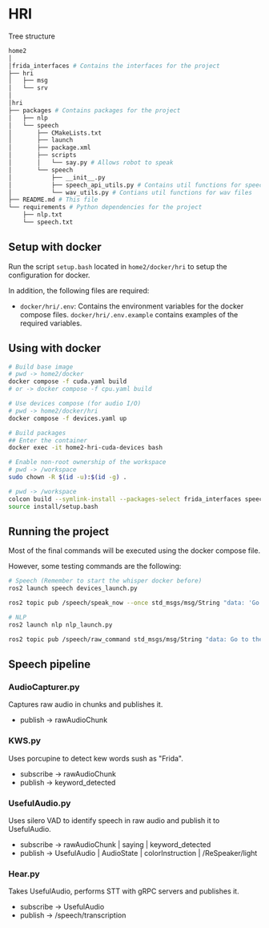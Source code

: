 # HRI

Tree structure

```bash
home2
│
│frida_interfaces # Contains the interfaces for the project
├── hri
│   ├── msg
│   └── srv
│
│hri
├── packages # Contains packages for the project
│   ├── nlp
│   └── speech
│       ├── CMakeLists.txt
│       ├── launch
│       ├── package.xml
│       ├── scripts
│       │   └── say.py # Allows robot to speak
│       └── speech
│           ├── __init__.py
│           ├── speech_api_utils.py # Contains util functions for speech
│           └── wav_utils.py # Contians util functions for wav files
├── README.md # This file
└── requirements # Python dependencies for the project
    ├── nlp.txt
    └── speech.txt
```


## Setup with docker

Run the script `setup.bash` located in `home2/docker/hri` to setup the configuration for docker.

In addition, the following files are required:
- `docker/hri/.env`: Contains the environment variables for the docker compose files. `docker/hri/.env.example` contains examples of the required variables.


## Using with docker

```bash
# Build base image
# pwd -> home2/docker
docker compose -f cuda.yaml build
# or -> docker compose -f cpu.yaml build

# Use devices compose (for audio I/O)
# pwd -> home2/docker/hri
docker compose -f devices.yaml up

# Build packages
## Enter the container
docker exec -it home2-hri-cuda-devices bash

# Enable non-root ownership of the workspace
# pwd -> /workspace
sudo chown -R $(id -u):$(id -g) .

# pwd -> /workspace
colcon build --symlink-install --packages-select frida_interfaces speech nlp
source install/setup.bash
```

## Running the project

Most of the final commands will be executed using the docker compose file.

However, some testing commands are the following:

```bash
# Speech (Remember to start the whisper docker before)
ros2 launch speech devices_launch.py

ros2 topic pub /speech/speak_now --once std_msgs/msg/String "data: 'Go to the kitchen and grab cookies'"

# NLP
ros2 launch nlp nlp_launch.py

ros2 topic pub /speech/raw_command std_msgs/msg/String "data: Go to the kitchen and grab cookies" --once
```

## Speech pipeline

### AudioCapturer.py

Captures raw audio in chunks and publishes it.

- publish -> rawAudioChunk

### KWS.py

Uses porcupine to detect kew words sush as "Frida".

- subscribe -> rawAudioChunk
- publish -> keyword_detected

### UsefulAudio.py

Uses silero VAD to identify speech in raw audio and publish it to UsefulAudio.

- subscribe
    -> rawAudioChunk
    | saying
    | keyword_detected
- publish
    -> UsefulAudio
    | AudioState
    | colorInstruction
    | /ReSpeaker/light

### Hear.py

Takes UsefulAudio, performs STT with gRPC servers and publishes it.

- subscribe -> UsefulAudio
- publish -> /speech/transcription